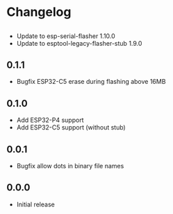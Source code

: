 # Changelog

##
- Update to esp-serial-flasher 1.10.0
- Update to esptool-legacy-flasher-stub 1.9.0

## 0.1.1
- Bugfix ESP32-C5 erase during flashing above 16MB

## 0.1.0
- Add ESP32-P4 support
- Add ESP32-C5 support (without stub)

## 0.0.1
- Bugfix allow dots in binary file names

## 0.0.0
- Initial release
